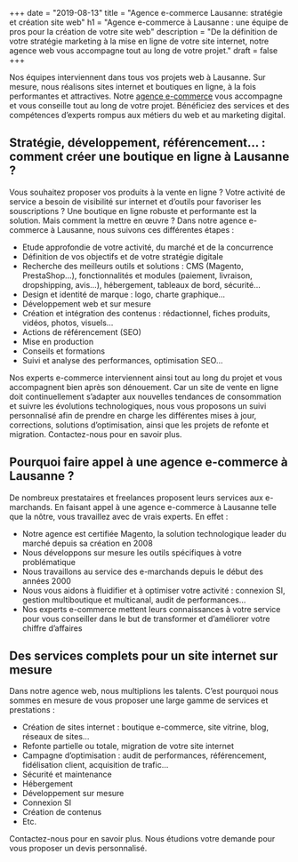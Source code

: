 +++
date = "2019-08-13"
title = "Agence e-commerce Lausanne: stratégie et création site web"
h1 = "Agence e-commerce à Lausanne : une équipe de pros pour la création de votre site web"
description = "De la définition de votre stratégie marketing à la mise en ligne de votre site internet, notre agence web vous accompagne tout au long de votre projet."
draft = false
+++

Nos équipes interviennent dans tous vos projets web à Lausanne. Sur mesure, nous réalisons sites internet et boutiques en ligne, à la fois performantes et attractives. Notre [agence e-commerce](/agence-ecom/) vous accompagne et vous conseille tout au long de votre projet. Bénéficiez des services et des compétences d’experts rompus aux métiers du web et au marketing digital.

## Stratégie, développement, référencement… : comment créer une boutique en ligne à Lausanne ?

Vous souhaitez proposer vos produits à la vente en ligne ? Votre activité de service a besoin de visibilité sur internet et d’outils pour favoriser les souscriptions ? Une boutique en ligne robuste et performante est la solution. Mais comment la mettre en œuvre ? Dans notre agence e-commerce à Lausanne, nous suivons ces différentes étapes :

-	Etude approfondie de votre activité, du marché et de la concurrence
-	Définition de vos objectifs et de votre stratégie digitale
-	Recherche des meilleurs outils et solutions : CMS (Magento, PrestaShop…), fonctionnalités et modules (paiement, livraison, dropshipping, avis…), hébergement, tableaux de bord, sécurité…
-	Design et identité de marque : logo, charte graphique…
-	Développement web et sur mesure
-	Création et intégration des contenus : rédactionnel, fiches produits, vidéos, photos, visuels…
-	Actions de référencement (SEO)
-	Mise en production
-	Conseils et formations
-	Suivi et analyse des performances, optimisation SEO…

Nos experts e-commerce interviennent ainsi tout au long du projet et vous accompagnent bien après son dénouement. Car un site de vente en ligne doit continuellement s’adapter aux nouvelles tendances de consommation et suivre les évolutions technologiques, nous vous proposons un suivi personnalisé afin de prendre en charge les différentes mises à jour, corrections, solutions d’optimisation, ainsi que les projets de refonte et migration. Contactez-nous pour en savoir plus.

## Pourquoi faire appel à une agence e-commerce à Lausanne ?

De nombreux prestataires et freelances proposent leurs services aux e-marchands. En faisant appel à une agence e-commerce à Lausanne telle que la nôtre, vous travaillez avec de vrais experts. En effet :

-	Notre agence est certifiée Magento, la solution technologique leader du marché depuis sa création en 2008
-	Nous développons sur mesure les outils spécifiques à votre problématique
-	Nous travaillons au service des e-marchands depuis le début des années 2000
-	Nous vous aidons à fluidifier et à optimiser votre activité : connexion SI, gestion multiboutique et multicanal, audit de performances…
-	Nos experts e-commerce mettent leurs connaissances à votre service pour vous conseiller dans le but de transformer et d’améliorer votre chiffre d’affaires

## Des services complets pour un site internet sur mesure

Dans notre agence web, nous multiplions les talents. C’est pourquoi nous sommes en mesure de vous proposer une large gamme de services et prestations :

-	Création de sites internet : boutique e-commerce, site vitrine, blog, réseaux de sites…
-	Refonte partielle ou totale, migration de votre site internet
-	Campagne d’optimisation : audit de performances, référencement, fidélisation client, acquisition de trafic…
-	Sécurité et maintenance
-	Hébergement
-	Développement sur mesure
-	Connexion SI
-	Création de contenus
-	Etc.

Contactez-nous pour en savoir plus. Nous étudions votre demande pour vous proposer un devis personnalisé.
